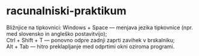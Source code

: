 # racunalniski-praktikum
Bližnjice na tipkovnici:
Windows + Space — menjava jezika tipkovnice (npr. med slovensko in angleško postavitvijo);  
Ctrl + Shift + T — ponovno odpre zadnji zaprti zavihek v brskalniku;  
Alt + Tab — hitro preklapljanje med odprtimi okni oziroma programi.

